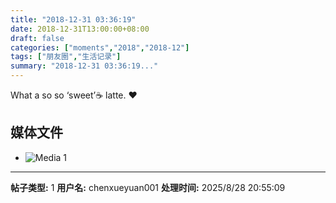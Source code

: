 ```yaml
---
title: "2018-12-31 03:36:19"
date: 2018-12-31T13:00:00+08:00
draft: false
categories: ["moments","2018","2018-12"]
tags: ["朋友圈","生活记录"]
summary: "2018-12-31 03:36:19..."
---
```


What a so so ‘sweet’☕️ latte. ❤️

## 媒体文件

- ![Media 1](/Moments/photos/2018-12-31/201812310336190.jpg)

---

**帖子类型:** 1
**用户名:** chenxueyuan001
**处理时间:** 2025/8/28 20:55:09